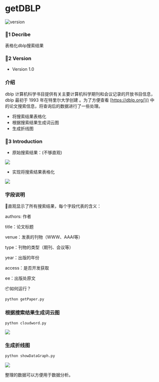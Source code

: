 # getDBLP
![version](https://img.shields.io/badge/python-3.7-red.svg)


### :green_apple:1 Decribe

表格化dblp搜索结果

### :bookmark:2 Version
  
- Version 1.0

### 介绍

dblp 计算机科学书目提供有关主要计算机科学期刊和会议记录的开放书目信息，dblp 最初于 1993 年在特里尔大学创建
。为了方便查看 
[https://dblp.org/]()
中的论文搜索信息，将查询后的数据进行了一些处理。
- 将搜索结果表格化
- 根据搜索结果生成词云图
- 生成折线图



### :construction_worker:3 Introduction


- 原始搜索结果：(不够直观)

![](https://raw.github.com/yaunsine/getDBLP/master/imgs/%E5%BE%AE%E4%BF%A1%E6%88%AA%E5%9B%BE_20221219210844.png)



- 实现将搜索结果表格化

![](https://raw.github.com/yaunsine/getDBLP/master/imgs/Snipaste_2022-12-19_21-06-14.png)



### 字段说明

:wrench:直观显示了所有搜索结果，每个字段代表的含义：

authors:   作者

title：论文标题

venue：发表的刊物（WWW、AAAI等）

type：刊物的类型（期刊、会议等）

year：出版的年份

access：是否开发获取

ee：出版处原文


:package:如何运行？
```python
python getPaper.py
```

### 根据搜索结果生成词云图
```python
python cloudword.py
```

![](https://raw.github.com/yaunsine/getDBLP/master/imgs/cloudword.png)


### 生成折线图
```python
python showDataGraph.py
```

![](https://raw.github.com/yaunsine/getDBLP/master/imgs/frequency_plot.png)


整理的数据可以方便用于数据分析。
